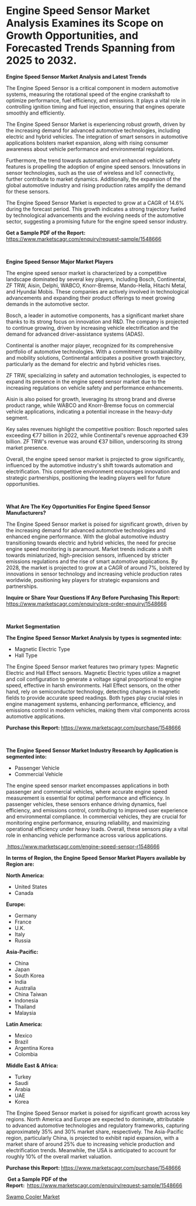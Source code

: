 <p><h1>Engine Speed Sensor Market Analysis Examines its Scope on Growth Opportunities, and Forecasted Trends Spanning from 2025 to 2032.</h1></p><p><strong>Engine Speed Sensor Market Analysis and Latest Trends</strong></p>
<p><p>The Engine Speed Sensor is a critical component in modern automotive systems, measuring the rotational speed of the engine crankshaft to optimize performance, fuel efficiency, and emissions. It plays a vital role in controlling ignition timing and fuel injection, ensuring that engines operate smoothly and efficiently.</p><p>The Engine Speed Sensor Market is experiencing robust growth, driven by the increasing demand for advanced automotive technologies, including electric and hybrid vehicles. The integration of smart sensors in automotive applications bolsters market expansion, along with rising consumer awareness about vehicle performance and environmental regulations.</p><p>Furthermore, the trend towards automation and enhanced vehicle safety features is propelling the adoption of engine speed sensors. Innovations in sensor technologies, such as the use of wireless and IoT connectivity, further contribute to market dynamics. Additionally, the expansion of the global automotive industry and rising production rates amplify the demand for these sensors.</p><p>The Engine Speed Sensor Market is expected to grow at a CAGR of 14.6% during the forecast period. This growth indicates a strong trajectory fueled by technological advancements and the evolving needs of the automotive sector, suggesting a promising future for the engine speed sensor industry.</p></p>
<p><strong>Get a Sample PDF of the Report:&nbsp;</strong> <a href="https://www.marketscagr.com/enquiry/request-sample/1548666?utm_campaign=3224&utm_medium=2&utm_source=Github&utm_content=ia&utm_term=10042025&utm_id=engine-speed-sensor">https://www.marketscagr.com/enquiry/request-sample/1548666</a></p>
<p>&nbsp;</p>
<p><strong>Engine Speed Sensor Major Market Players</strong></p>
<p><p>The engine speed sensor market is characterized by a competitive landscape dominated by several key players, including Bosch, Continental, ZF TRW, Aisin, Delphi, WABCO, Knorr-Bremse, Mando-Hella, Hitachi Metal, and Hyundai Mobis. These companies are actively involved in technological advancements and expanding their product offerings to meet growing demands in the automotive sector.</p><p>Bosch, a leader in automotive components, has a significant market share thanks to its strong focus on innovation and R&D. The company is projected to continue growing, driven by increasing vehicle electrification and the demand for advanced driver-assistance systems (ADAS).</p><p>Continental is another major player, recognized for its comprehensive portfolio of automotive technologies. With a commitment to sustainability and mobility solutions, Continental anticipates a positive growth trajectory, particularly as the demand for electric and hybrid vehicles rises.</p><p>ZF TRW, specializing in safety and automation technologies, is expected to expand its presence in the engine speed sensor market due to the increasing regulations on vehicle safety and performance enhancements. </p><p>Aisin is also poised for growth, leveraging its strong brand and diverse product range, while WABCO and Knorr-Bremse focus on commercial vehicle applications, indicating a potential increase in the heavy-duty segment.</p><p>Key sales revenues highlight the competitive position: Bosch reported sales exceeding €77 billion in 2022, while Continental's revenue approached €39 billion. ZF TRW's revenue was around €37 billion, underscoring its strong market presence. </p><p>Overall, the engine speed sensor market is projected to grow significantly, influenced by the automotive industry's shift towards automation and electrification. This competitive environment encourages innovation and strategic partnerships, positioning the leading players well for future opportunities.</p></p>
<p>&nbsp;</p>
<p><strong>What Are The Key Opportunities For Engine Speed Sensor Manufacturers?</strong></p>
<p><p>The Engine Speed Sensor market is poised for significant growth, driven by the increasing demand for advanced automotive technologies and enhanced engine performance. With the global automotive industry transitioning towards electric and hybrid vehicles, the need for precise engine speed monitoring is paramount. Market trends indicate a shift towards miniaturized, high-precision sensors, influenced by stricter emissions regulations and the rise of smart automotive applications. By 2028, the market is projected to grow at a CAGR of around 7%, bolstered by innovations in sensor technology and increasing vehicle production rates worldwide, positioning key players for strategic expansions and partnerships.</p></p>
<p><strong>Inquire or Share Your Questions If Any Before Purchasing This Report:</strong> <a href="https://www.marketscagr.com/enquiry/pre-order-enquiry/1548666?utm_campaign=3224&utm_medium=2&utm_source=Github&utm_content=ia&utm_term=10042025&utm_id=engine-speed-sensor">https://www.marketscagr.com/enquiry/pre-order-enquiry/1548666</a></p>
<p>&nbsp;</p>
<p><strong>Market Segmentation</strong></p>
<p><strong>The Engine Speed Sensor Market Analysis by types is segmented into:</strong></p>
<p><ul><li>Magnetic Electric Type</li><li>Hall Type</li></ul></p>
<p><p>The Engine Speed Sensor market features two primary types: Magnetic Electric and Hall Effect sensors. Magnetic Electric types utilize a magnet and coil configuration to generate a voltage signal proportional to engine speed, effective in harsh environments. Hall Effect sensors, on the other hand, rely on semiconductor technology, detecting changes in magnetic fields to provide accurate speed readings. Both types play crucial roles in engine management systems, enhancing performance, efficiency, and emissions control in modern vehicles, making them vital components across automotive applications.</p></p>
<p><strong>Purchase this Report:&nbsp;</strong><a href="https://www.marketscagr.com/purchase/1548666?utm_campaign=3224&utm_medium=2&utm_source=Github&utm_content=ia&utm_term=10042025&utm_id=engine-speed-sensor">https://www.marketscagr.com/purchase/1548666</a></p>
<p>&nbsp;</p>
<p><strong>The Engine Speed Sensor Market Industry Research by Application is segmented into:</strong></p>
<p><ul><li>Passenger Vehicle</li><li>Commercial Vehicle</li></ul></p>
<p><p>The engine speed sensor market encompasses applications in both passenger and commercial vehicles, where accurate engine speed measurement is essential for optimal performance and efficiency. In passenger vehicles, these sensors enhance driving dynamics, fuel efficiency, and emissions control, contributing to improved user experience and environmental compliance. In commercial vehicles, they are crucial for monitoring engine performance, ensuring reliability, and maximizing operational efficiency under heavy loads. Overall, these sensors play a vital role in enhancing vehicle performance across various applications.</p></p>
<p><a href="https://www.marketscagr.com/engine-speed-sensor-r1548666?utm_campaign=3224&utm_medium=2&utm_source=Github&utm_content=ia&utm_term=10042025&utm_id=engine-speed-sensor">&nbsp;https://www.marketscagr.com/engine-speed-sensor-r1548666</a></p>
<p><strong>In terms of Region, the Engine Speed Sensor Market Players available by Region are:</strong></p>
<p>
    <p> <strong> North America: </strong>
        <ul>
            <li>United States</li>
            <li>Canada</li>
        </ul>
        </p> 
    <p> <strong> Europe: </strong>
        <ul>
            <li>Germany</li>
            <li>France</li>
            <li>U.K.</li>
            <li>Italy</li>
            <li>Russia</li>
        </ul>
        </p> 
    <p> <strong> Asia-Pacific: </strong>
        <ul>
            <li>China</li>
            <li>Japan</li>
            <li>South Korea</li>
            <li>India</li>
            <li>Australia</li>
            <li>China Taiwan</li>
            <li>Indonesia</li>
            <li>Thailand</li>
            <li>Malaysia</li>
        </ul>
        </p> 
    <p> <strong> Latin America: </strong>
        <ul>
            <li>Mexico</li>
            <li>Brazil</li>
            <li>Argentina Korea</li>
            <li>Colombia</li>
        </ul>
        </p> 
    <p> <strong> Middle East & Africa: </strong>
        <ul>
            <li>Turkey</li>
            <li>Saudi</li>
            <li>Arabia</li>
            <li>UAE</li>
            <li>Korea</li>
        </ul>
    </p>
    </p>
<p><p>The Engine Speed Sensor market is poised for significant growth across key regions. North America and Europe are expected to dominate, attributable to advanced automotive technologies and regulatory frameworks, capturing approximately 35% and 30% market share, respectively. The Asia-Pacific region, particularly China, is projected to exhibit rapid expansion, with a market share of around 25% due to increasing vehicle production and electrification trends. Meanwhile, the USA is anticipated to account for roughly 10% of the overall market valuation.</p></p>
<p><strong>Purchase this Report: </strong><a href="https://www.marketscagr.com/purchase/1548666?utm_campaign=3224&utm_medium=2&utm_source=Github&utm_content=ia&utm_term=10042025&utm_id=engine-speed-sensor">https://www.marketscagr.com/purchase/1548666</a></p>
<p>&nbsp;<strong>Get a Sample PDF of the Report:&nbsp;&nbsp;</strong><a href="https://www.marketscagr.com/enquiry/request-sample/1548666?utm_campaign=3224&utm_medium=2&utm_source=Github&utm_content=ia&utm_term=10042025&utm_id=engine-speed-sensor">https://www.marketscagr.com/enquiry/request-sample/1548666</a></p>
<p><strong></strong></p>
<p><p><a href="https://github.com/viohlbrenksf/Market-Research-Report-List-1/blob/main/swamp-cooler-market.md?utm_campaign=3224&utm_medium=2&utm_source=Github&utm_content=ia&utm_term=10042025&utm_id=engine-speed-sensor">Swamp Cooler Market</a></p></p>